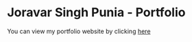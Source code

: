 # Joravar Singh Punia - Portfolio

You can view my portfolio website by clicking [here](https://www.joravarsinghpunia.com)
